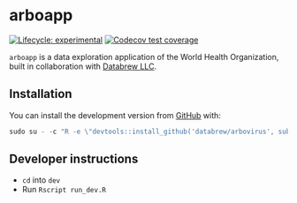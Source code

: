 
<!-- README.md is generated from README.Rmd. Please edit that file -->

# arboapp

<!-- badges: start -->

[![Lifecycle:
experimental](https://img.shields.io/badge/lifecycle-experimental-orange.svg)](https://lifecycle.r-lib.org/articles/stages.html#experimental)
[![Codecov test
coverage](https://codecov.io/gh/databrew/arbovirus/branch/main/graph/badge.svg)](https://codecov.io/gh/databrew/arbovirus?branch=main)
<!-- badges: end -->

`arboapp` is a data exploration application of the World Health
Organization, built in collaboration with [Databrew
LLC](https://databrew.cc).

## Installation

You can install the development version from
[GitHub](https://github.com/)
with:

``` r
sudo su - -c "R -e \"devtools::install_github('databrew/arbovirus', subdir = 'arboapp')\"";
```

## Developer instructions

  - `cd` into `dev`  
  - Run `Rscript run_dev.R`
